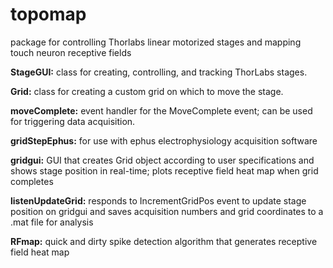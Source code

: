 topomap
=============
package for controlling Thorlabs linear motorized stages and mapping touch neuron receptive fields

**StageGUI:** class for creating, controlling, and tracking ThorLabs stages. 

**Grid:** class for creating a custom grid on which to move the stage. 

**moveComplete:** event handler for the MoveComplete event; can be used for triggering data acquisition. 

**gridStepEphus:** for use with ephus electrophysiology acquisition software

**gridgui:** GUI that creates Grid object according to user specifications and shows stage position in real-time; 
plots receptive field heat map when grid completes

**listenUpdateGrid:** responds to IncrementGridPos event to update stage position on gridgui and saves acquisition numbers 
and grid coordinates to a .mat file for analysis 

**RFmap:** quick and dirty spike detection algorithm that generates receptive field heat map
